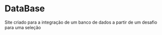 # DataBase
 Site criado para a integração de um banco de dados a partir de um desafio para uma seleção 
